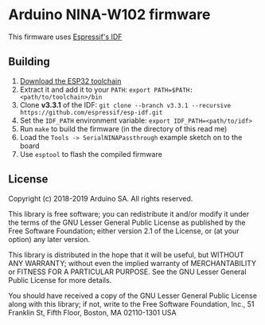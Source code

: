 # Arduino NINA-W102 firmware

This firmware uses [Espressif's IDF](https://github.com/espressif/esp-idf)

## Building

1. [Download the ESP32 toolchain](http://esp-idf.readthedocs.io/en/v3.3.1/get-started/index.html#setup-toolchain)
1. Extract it and add it to your `PATH`: `export PATH=$PATH:<path/to/toolchain>/bin`
1. Clone **v3.3.1** of the IDF: `git clone --branch v3.3.1 --recursive https://github.com/espressif/esp-idf.git`
1. Set the `IDF_PATH` environment variable: `export IDF_PATH=<path/to/idf>`
1. Run `make` to build the firmware (in the directory of this read me)
1. Load the `Tools -> SerialNINAPassthrough` example sketch on to the board
1. Use `esptool` to flash the compiled firmware

## License

Copyright (c) 2018-2019 Arduino SA. All rights reserved.

This library is free software; you can redistribute it and/or
modify it under the terms of the GNU Lesser General Public
License as published by the Free Software Foundation; either
version 2.1 of the License, or (at your option) any later version.

This library is distributed in the hope that it will be useful,
but WITHOUT ANY WARRANTY; without even the implied warranty of
MERCHANTABILITY or FITNESS FOR A PARTICULAR PURPOSE. See the GNU
Lesser General Public License for more details.

You should have received a copy of the GNU Lesser General Public
License along with this library; if not, write to the Free Software
Foundation, Inc., 51 Franklin St, Fifth Floor, Boston, MA 02110-1301 USA
